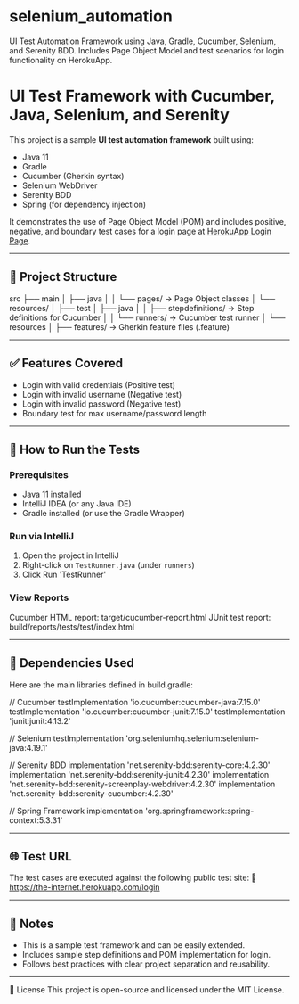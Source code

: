 # selenium_automation
UI Test Automation Framework using Java, Gradle, Cucumber, Selenium, and Serenity BDD. Includes Page Object Model and test scenarios for login functionality on HerokuApp.
# UI Test Framework with Cucumber, Java, Selenium, and Serenity

This project is a sample **UI test automation framework** built using:

- Java 11
- Gradle
- Cucumber (Gherkin syntax)
- Selenium WebDriver
- Serenity BDD
- Spring (for dependency injection)

It demonstrates the use of Page Object Model (POM) and includes positive, negative, and boundary test cases for a login page at [HerokuApp Login Page](https://the-internet.herokuapp.com/login).

---

## 📂 Project Structure
src
├── main
│ ├── java
│ │ └── pages/ → Page Object classes
│ └── resources/
│
├── test
│ ├── java
│ │ ├── stepdefinitions/ → Step definitions for Cucumber
│ │ └── runners/ → Cucumber test runner
│ └── resources
│ ├── features/ → Gherkin feature files (.feature)

---

## ✅ Features Covered

- Login with valid credentials (Positive test)
- Login with invalid username (Negative test)
- Login with invalid password (Negative test)
- Boundary test for max username/password length

---

## 🧪 How to Run the Tests

### Prerequisites

- Java 11 installed
- IntelliJ IDEA (or any Java IDE)
- Gradle installed (or use the Gradle Wrapper)

### Run via IntelliJ

1. Open the project in IntelliJ
2. Right-click on `TestRunner.java` (under `runners`)
3. Click Run 'TestRunner'

### View Reports
Cucumber HTML report: target/cucumber-report.html
JUnit test report: build/reports/tests/test/index.html

---

## 🔗 Dependencies Used
Here are the main libraries defined in build.gradle:

// Cucumber
testImplementation 'io.cucumber:cucumber-java:7.15.0'
testImplementation 'io.cucumber:cucumber-junit:7.15.0'
testImplementation 'junit:junit:4.13.2'

// Selenium
testImplementation 'org.seleniumhq.selenium:selenium-java:4.19.1'

// Serenity BDD
implementation 'net.serenity-bdd:serenity-core:4.2.30'
implementation 'net.serenity-bdd:serenity-junit:4.2.30'
implementation 'net.serenity-bdd:serenity-screenplay-webdriver:4.2.30'
implementation 'net.serenity-bdd:serenity-cucumber:4.2.30'

// Spring Framework
implementation 'org.springframework:spring-context:5.3.31'

---

## 🌐 Test URL
The test cases are executed against the following public test site:
🔗 https://the-internet.herokuapp.com/login

---

## 📌 Notes
- This is a sample test framework and can be easily extended.
- Includes sample step definitions and POM implementation for login.
- Follows best practices with clear project separation and reusability.
  
---

📎 License
This project is open-source and licensed under the MIT License.
